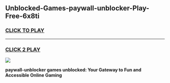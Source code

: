
## Unblocked-Games-paywall-unblocker-Play-Free-6x8ti
<h3>
<a href="https://premium76.site?title=paywall-unblocker&ref=21A">CLICK TO PLAY</a></h3>
<hr>

<h3>
<a href="https://premium76.site?title=paywall-unblocker&ref=21A">CLICK 2 PLAY</a>
  
</h3>

<a href="https://premium76.site?title=paywall-unblocker&ref=21A"><img src="https://clearcache.store/games.png"></a>


**paywall-unblocker games unblocked: Your Gateway to Fun and Accessible Online Gaming**
